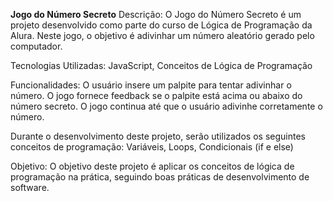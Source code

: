 **Jogo do Número Secreto**
Descrição:
O Jogo do Número Secreto é um projeto desenvolvido como parte do curso de Lógica de Programação da Alura. Neste jogo, o objetivo é adivinhar um número aleatório gerado pelo computador.

Tecnologias Utilizadas: 
JavaScript,
Conceitos de Lógica de Programação

Funcionalidades:
O usuário insere um palpite para tentar adivinhar o número.
O jogo fornece feedback se o palpite está acima ou abaixo do número secreto.
O jogo continua até que o usuário adivinhe corretamente o número.

Durante o desenvolvimento deste projeto, serão utilizados os seguintes conceitos de programação:
Variáveis,
Loops,
Condicionais (if e else)

Objetivo:
O objetivo deste projeto é aplicar os conceitos de lógica de programação na prática, seguindo boas práticas de desenvolvimento de software.
